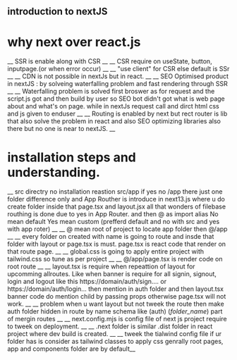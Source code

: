 ## introduction to nextJS
# why next over react.js
__ SSR is enable along with CSR __
__ CSR require on useState, button, inputpage.(or when error occur) __
__ "use client" for CSR else default is SSr __
__ CDN is not possible in nextJs but in react. __
__ SEO Optimised product in nextJS : by solveing waterfalling problem and fast rendering through SSR __
__ Waterfalling problem is solved first broswer as for request and the script.js got and then build by user so SEO bot didn't got what is web page about and what's on page. while in nextJs request call and dirct html css and js given to enduser __
__ Routing is enabled by next but rect router is lib that also solve the problem in react and also SEO optimizing libraries also there but no one is near to nextJS. __
# installation steps and understanding.
__ src directry no installation reastion src/app if yes no /app there just one folder difference only and App Routher is introduce in next13.js where u do create folder inside that page.tsx and layout.jsx all that wonders of filebase routhing is done due to yes in App Router. and then @ as import alias No mean default Yes mean custom (prefferd default and no with src and yes with app roter)  __
__ @ mean root of project to locate app folder then @/app __
__ every folder on created with name is going to route and insde that folder with layout or page.tsx is must. page.tsx is react code that render on that route page. __
__ global.css is going to apply entire project with tailwind.css so tune as per project __
__ @/app/page.tsx is render code on root route __
__ layout.tsx is require when repeattion of layout for upcomming allroutes. Like when banner is require for all signin, signout, login and logout like this https://domain/auth/sign.... or https://domain/auth/login... then mention in auth folder and then layout.tsx banner code do mention child by passing props otherwise page.tsx will not work. __
__ problem when u want layout but not tweek the route then make auth folder hidden in route by name schema like (auth) (_folder_name_) part of mergin routes __
__ next.config.mjs is config file of next js project require to tweek on deployment. __
__ .next folder is similar .dist folder in react project where dev build is created. __
__ tweek the tialwind config file if ur folder has is consider as tailwind classes to apply css genrally root pages, app and components folder are by default__
